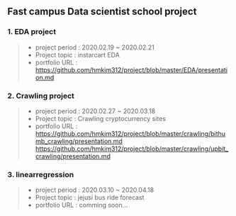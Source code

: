 ## Fast campus Data scientist school project
### 1. EDA project
>- project period : 2020.02.19 ~ 2020.02.21
>- Project topic : instarcart EDA
>- portfolio URL : https://github.com/hmkim312/project/blob/master/EDA/presentation.md

### 2. Crawling project
>- project period : 2020.02.27 ~ 2020.03.18
>- Project topic : Crawling cryptocurrency sites
>- portfolio URL : 
https://github.com/hmkim312/project/blob/master/crawling/bithumb_crawling/presentation.md
https://github.com/hmkim312/project/blob/master/crawling/upbit_crawling/presentation.md

### 3. linearregression
>- project period : 2020.03.10 ~ 2020.04.18
>- Project topic : jejusi bus ride forecast
>- portfolio URL : comming soon...

